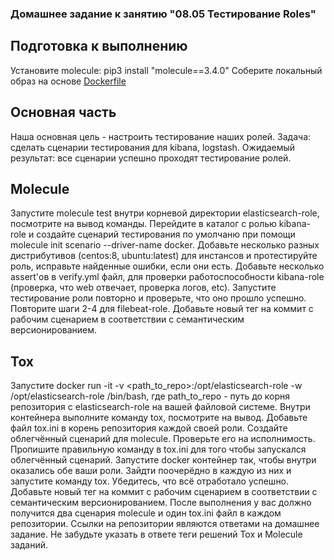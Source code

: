 ### Домашнее задание к занятию "08.05 Тестирование Roles"

## Подготовка к выполнению

Установите molecule: pip3 install "molecule==3.4.0"
Соберите локальный образ на основе [Dockerfile](https://github.com/netology-code/mnt-homeworks/blob/MNT-7/08-ansible-05-testing/Dockerfile)

## Основная часть

Наша основная цель - настроить тестирование наших ролей. Задача: сделать сценарии тестирования для kibana, logstash. 
Ожидаемый результат: все сценарии успешно проходят тестирование ролей.

## Molecule

Запустите molecule test внутри корневой директории elasticsearch-role, посмотрите на вывод команды.
Перейдите в каталог с ролью kibana-role и создайте сценарий тестирования по умолчаню при помощи molecule init scenario --driver-name docker.
Добавьте несколько разных дистрибутивов (centos:8, ubuntu:latest) для инстансов и протестируйте роль, исправьте найденные ошибки, если они есть.
Добавьте несколько assert'ов в verify.yml файл, для проверки работоспособности kibana-role (проверка, что web отвечает, проверка логов, etc). Запустите тестирование роли повторно и проверьте, что оно прошло успешно.
Повторите шаги 2-4 для filebeat-role.
Добавьте новый тег на коммит с рабочим сценарием в соответствии с семантическим версионированием.

## Tox

Запустите docker run -it -v <path_to_repo>:/opt/elasticsearch-role -w /opt/elasticsearch-role /bin/bash, где path_to_repo - путь до корня репозитория с elasticsearch-role на вашей файловой системе.
Внутри контейнера выполните команду tox, посмотрите на вывод.
Добавьте файл tox.ini в корень репозитория каждой своей роли.
Создайте облегчённый сценарий для molecule. Проверьте его на исполнимость.
Пропишите правильную команду в tox.ini для того чтобы запускался облегчённый сценарий.
Запустите docker контейнер так, чтобы внутри оказались обе ваши роли.
Зайдти поочерёдно в каждую из них и запустите команду tox. Убедитесь, что всё отработало успешно.
Добавьте новый тег на коммит с рабочим сценарием в соответствии с семантическим версионированием.
После выполнения у вас должно получится два сценария molecule и один tox.ini файл в каждом репозитории. Ссылки на репозитории являются ответами на домашнее задание. Не забудьте указать в ответе теги решений Tox и Molecule заданий.
